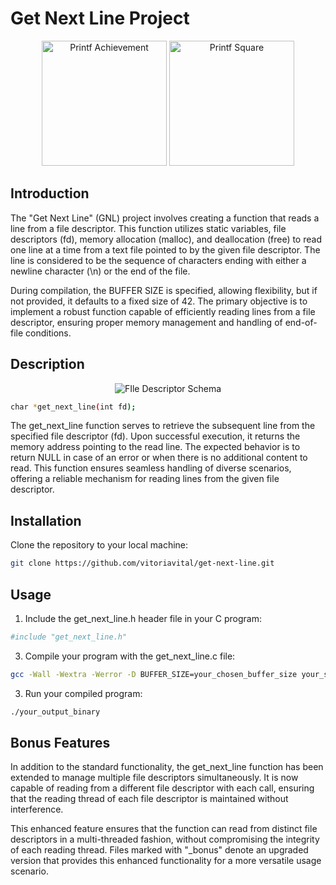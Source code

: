 # Get Next Line Project

<p align="center">
  <img src="https://game.42sp.org.br/static/assets/achievements/get_next_linem.png" alt="Printf Achievement" width="200" height="200">
  <img src="https://res.cloudinary.com/dfjub9qt4/image/upload/v1707315178/gnl_42.png" alt="Printf Square" width="200" height="200">
</p>


## Introduction


The "Get Next Line" (GNL) project involves creating a function that reads a line from a file descriptor. This function utilizes static variables, file descriptors (fd), memory allocation (malloc), and deallocation (free) to read one line at a time from a text file pointed to by the given file descriptor. The line is considered to be the sequence of characters ending with either a newline character (\n) or the end of the file.

During compilation, the BUFFER SIZE is specified, allowing flexibility, but if not provided, it defaults to a fixed size of 42. The primary objective is to implement a robust function capable of efficiently reading lines from a file descriptor, ensuring proper memory management and handling of end-of-file conditions.

## Description

<p align="center">
  <img src="https://www.codequoi.com/wp-content/uploads/2022/10/file_descriptors_en.drawio.png" alt="FIle Descriptor Schema"><br>
</p>

```bash
char *get_next_line(int fd);
```
The get_next_line function serves to retrieve the subsequent line from the specified file descriptor (fd). Upon successful execution, it returns the memory address pointing to the read line. The expected behavior is to return NULL in case of an error or when there is no additional content to read. This function ensures seamless handling of diverse scenarios, offering a reliable mechanism for reading lines from the given file descriptor.

## Installation

Clone the repository to your local machine:

```bash
git clone https://github.com/vitoriavital/get-next-line.git
```

## Usage

1. Include the get_next_line.h header file in your C program:
```bash
#include "get_next_line.h"
```

3. Compile your program with the get_next_line.c file:
```bash
gcc -Wall -Wextra -Werror -D BUFFER_SIZE=your_chosen_buffer_size your_source_files.c -o your_output_binary
```

3. Run your compiled program:
```bash
./your_output_binary
```


## Bonus Features
In addition to the standard functionality, the get_next_line function has been extended to manage multiple file descriptors simultaneously. It is now capable of reading from a different file descriptor with each call, ensuring that the reading thread of each file descriptor is maintained without interference.

This enhanced feature ensures that the function can read from distinct file descriptors in a multi-threaded fashion, without compromising the integrity of each reading thread. Files marked with "_bonus" denote an upgraded version that provides this enhanced functionality for a more versatile usage scenario.
